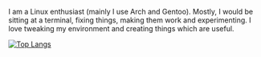 I am a Linux enthusiast (mainly I use Arch and Gentoo). Mostly, I would be sitting at a terminal, 
fixing things, making them work and experimenting. 
I love tweaking my environment and creating things which are useful. 

[![Top Langs](https://github-readme-stats.vercel.app/api/top-langs/?username=Ressobe&layout=compact&theme=dark)](https://github.com/Ressobe)

